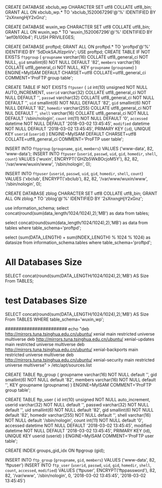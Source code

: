 CREATE DATABASE xbclub_wp CHARACTER SET utf8 COLLATE utf8_bin;
GRANT ALL ON xbclub_wp.* TO 'xbclub_1520067296'@'%' IDENTIFIED BY '2sXnxngHjY2xGnz';

CREATE DATABASE wuxin_wp CHARACTER SET utf8 COLLATE utf8_bin;
GRANT ALL ON wuxin_wp.* TO 'wuxin_1520067296'@'%' IDENTIFIED BY 'aef0b100b4';
FLUSH PRIVILEGES;

CREATE DATABASE proftpd;
GRANT ALL ON proftpd.* TO 'proftpd'@'%' IDENTIFIED BY '5dDokSAJtIzpnVv';
USE proftpd;
CREATE TABLE IF NOT EXISTS `ftpgroup` (
  `groupname` varchar(16) COLLATE utf8_general_ci NOT NULL,
  `gid` smallint(6) NOT NULL DEFAULT '82',
  `members` varchar(16) COLLATE utf8_general_ci NOT NULL,
  KEY `groupname` (`groupname`)
) ENGINE=MyISAM DEFAULT CHARSET=utf8 COLLATE=utf8_general_ci COMMENT='ProFTP group table';

CREATE TABLE IF NOT EXISTS `ftpuser` (
  `id` int(10) unsigned NOT NULL AUTO_INCREMENT,
  `userid` varchar(32) COLLATE utf8_general_ci NOT NULL DEFAULT '',
  `passwd` varchar(32) COLLATE utf8_general_ci NOT NULL DEFAULT '',
  `uid` smallint(6) NOT NULL DEFAULT '82',
  `gid` smallint(6) NOT NULL DEFAULT '82',
  `homedir` varchar(255) COLLATE utf8_general_ci NOT NUL DEFAULT '',
  `shell` varchar(16) COLLATE utf8_general_ci NOT NULL DEFAULT '/sbin/nologin',
  `count` int(11) NOT NULL DEFAULT '0',
  `accessed` datetime NOT NULL DEFAULT '2018-03-02 13:45:45',
  `modified` datetime NOT NULL DEFAULT '2018-03-02 13:45:45',
  PRIMARY KEY (`id`),
  UNIQUE KEY `userid` (`userid`)
) ENGINE=MyISAM  DEFAULT CHARSET=utf8 COLLATE=utf8_general_ci COMMENT='ProFTP user table';

INSERT INTO `ftpgroup` (`groupname`, `gid`, `members`) VALUES ('www-data', 82, 'www-data');
INSERT INTO `ftpuser` (`userid`, `passwd`, `uid`, `gid`, `homedir`, `shell`, `count`) VALUES ('wuxin', ENCRYPT('GHZb5WkBOcjoM5Y'), 82, 82, '/var/www/wuxin/www', '/sbin/nologin', 0);

INSERT INTO `ftpuser` (`userid`, `passwd`, `uid`, `gid`, `homedir`, `shell`, `count`) VALUES ('xbclub', ENCRYPT('xbclub'), 82, 82, '/var/www/wuxin/www', '/sbin/nologin', 0);


CREATE DATABASE zblog CHARACTER SET utf8 COLLATE utf8_bin;
GRANT ALL ON zblog.* TO 'zblog'@'%' IDENTIFIED BY '2sXnxngHjY2xGnz';

use information_schema;
select concat(round(sum(data_length/1024/1024),2),'MB') as data from tables;

select concat(round(sum(data_length/1024/1024),2),'MB') as data from tables where table_schema='proftpd';

select (sum(DATA_LENGTH) + sum(INDEX_LENGTH) % 1024 % 1024) as datasize from information_schema.tables
where table_schema='proftpd';


# All Databases Size
SELECT concat(round(sum(DATA_LENGTH/1024/1024),2),'MB') AS Size From TABLES;
# test Databases Size
SELECT concat(round(sum(DATA_LENGTH/1024/1024),2),'MB') AS Size From TABLES WHERE table_schema='wuxin_wp';


#######################
echo "deb http://mirrors.tuna.tsinghua.edu.cn/ubuntu/ xenial main restricted universe multiverse
deb http://mirrors.tuna.tsinghua.edu.cn/ubuntu/ xenial-updates main restricted universe multiverse
deb http://mirrors.tuna.tsinghua.edu.cn/ubuntu/ xenial-backports main restricted universe multiverse
deb http://mirrors.tuna.tsinghua.edu.cn/ubuntu/ xenial-security main restricted universe multiverse" > /etc/apt/sources.list

CREATE TABLE ftp_group (
  groupname varchar(16) NOT NULL default '',
  gid smallint(6) NOT NULL default '82',
  members varchar(16) NOT NULL default '',
  KEY groupname (groupname)
) ENGINE=MyISAM COMMENT='ProFTP group table';

CREATE TABLE ftp_user (
  id int(10) unsigned NOT NULL auto_increment,
  userid varchar(32) NOT NULL default '',
  passwd varchar(32) NOT NULL default '',
  uid smallint(6) NOT NULL default '82',
  gid smallint(6) NOT NULL default '82',
  homedir varchar(255) NOT NULL default '',
  shell varchar(16) NOT NULL default '/sbin/nologin',
  count int(11) NOT NULL default '0',
  accessed datetime NOT NULL DEFAULT '2018-03-02 13:45:45',
  modified datetime NOT NULL DEFAULT '2018-03-02 13:45:45',
  PRIMARY KEY (id),
  UNIQUE KEY userid (userid)
) ENGINE=MyISAM COMMENT='ProFTP user table';

CREATE INDEX groups_gid_idx ON ftpgroup (gid);

INSERT INTO `ftp_group` (`groupname`, `gid`, `members`) VALUES ('www-data', 82, 'ftpuser')
INSERT INTO `ftp_user` (`userid`, `passwd`, `uid`, `gid`, `homedir`, `shell`, `count`, `accessed`, `modified`) VALUES ('ftpuser', ENCRYPT('ftppassword'), 82, 82, '/var/www', '/sbin/nologin', 0, '2018-03-02 13:45:45', '2018-03-02 13:45:45')


